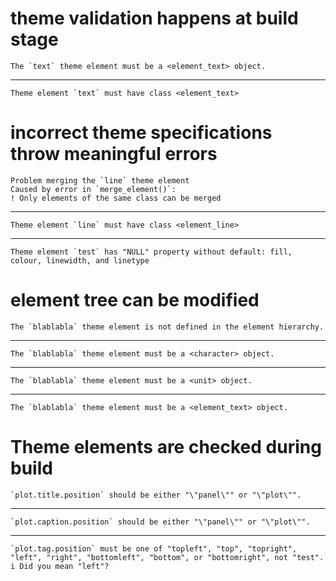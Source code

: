 # theme validation happens at build stage

    The `text` theme element must be a <element_text> object.

---

    Theme element `text` must have class <element_text>

# incorrect theme specifications throw meaningful errors

    Problem merging the `line` theme element
    Caused by error in `merge_element()`:
    ! Only elements of the same class can be merged

---

    Theme element `line` must have class <element_line>

---

    Theme element `test` has "NULL" property without default: fill, colour, linewidth, and linetype

# element tree can be modified

    The `blablabla` theme element is not defined in the element hierarchy.

---

    The `blablabla` theme element must be a <character> object.

---

    The `blablabla` theme element must be a <unit> object.

---

    The `blablabla` theme element must be a <element_text> object.

# Theme elements are checked during build

    `plot.title.position` should be either "\"panel\"" or "\"plot\"".

---

    `plot.caption.position` should be either "\"panel\"" or "\"plot\"".

---

    `plot.tag.position` must be one of "topleft", "top", "topright", "left", "right", "bottomleft", "bottom", or "bottomright", not "test".
    i Did you mean "left"?

